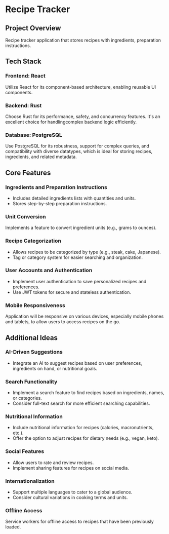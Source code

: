 # Recipe Tracker

## Project Overview

Recipe tracker application that stores recipes with ingredients, preparation instructions.

## Tech Stack

### Frontend: React

Utilize React for its component-based architecture, enabling reusable UI components.

### Backend: Rust

Choose Rust for its performance, safety, and concurrency features. It's an excellent choice for handlingcomplex backend logic efficiently.

### Database: PostgreSQL

Use PostgreSQL for its robustness, support for complex queries, and compatibility with diverse datatypes, which is ideal for storing recipes, ingredients, and related metadata.

## Core Features

### Ingredients and Preparation Instructions

- Includes detailed ingredients lists with quantities and units.
- Stores step-by-step preparation instructions.

### Unit Conversion

Implements a feature to convert ingredient units (e.g., grams to ounces).

### Recipe Categorization

- Allows recipes to be categorized by type (e.g., steak, cake, Japanese).
- Tag or category system for easier searching and organization.

### User Accounts and Authentication

- Implement user authentication to save personalized recipes and preferences.
- Use JWT tokens for secure and stateless authentication.

### Mobile Responsiveness

Application will be responsive on various devices, especially mobile phones and tablets, to allow users to access recipes on the go.

## Additional Ideas

### AI-Driven Suggestions

- Integrate an AI to suggest recipes based on user preferences, ingredients on hand, or nutritional goals.

### Search Functionality

- Implement a search feature to find recipes based on ingredients, names, or categories.
- Consider full-text search for more efficient searching capabilities.

### Nutritional Information

- Include nutritional information for recipes (calories, macronutrients, etc.).
- Offer the option to adjust recipes for dietary needs (e.g., vegan, keto).

### Social Features

- Allow users to rate and review recipes.
- Implement sharing features for recipes on social media.

### Internationalization

- Support multiple languages to cater to a global audience.
- Consider cultural variations in cooking terms and units.

### Offline Access

Service workers for offline access to recipes that have been previously loaded.
